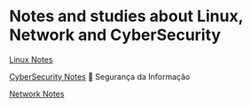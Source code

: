 # Notes and studies about Linux, Network and CyberSecurity


[ Linux Notes](https://github.com/mateusvdcastro/Linux-Redes-Seguranca/tree/main/Alura%20Linux%20Essential#linux)

[ CyberSecurity Notes](https://github.com/mateusvdcastro/Linux-Redes-Seguranca/tree/main/Redes%20-%20Seguran%C3%A7a) :key: Segurança da Informação

[ Network Notes](https://github.com/mateusvdcastro/Linux-Redes-Seguranca/edit/main/README.md#como-ver-meu-ip-p%C3%BAblico-pelo-terminal)
